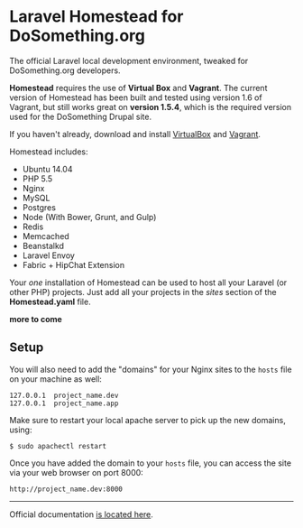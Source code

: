 # Laravel Homestead for DoSomething.org

The official Laravel local development environment, tweaked for DoSomething.org developers.

**Homestead** requires the use of **Virtual Box** and **Vagrant**. The current version of Homestead has been built and tested using version 1.6 of Vagrant, but still works great on **version 1.5.4**, which is the required version used for the DoSomething Drupal site.

If you haven't already, download and install [VirtualBox](https://www.virtualbox.org/wiki/Downloads) and [Vagrant](http://www.vagrantup.com/download-archive/v1.5.4.html).

Homestead includes:

- Ubuntu 14.04
- PHP 5.5
- Nginx
- MySQL
- Postgres
- Node (With Bower, Grunt, and Gulp)
- Redis
- Memcached
- Beanstalkd
- Laravel Envoy
- Fabric + HipChat Extension

Your *one* installation of Homestead can be used to host all your Laravel (or other PHP) projects. Just add all your projects in the *sites* section of the **Homestead.yaml** file.

**more to come**

## Setup

You will also need to add the "domains" for your Nginx sites to the `hosts` file on your machine as well:

    127.0.0.1  project_name.dev
    127.0.0.1  project_name.app

Make sure to restart your local apache server to pick up the new domains, using:

    $ sudo apachectl restart

Once you have added the domain to your `hosts` file, you can access the site via your web browser on port 8000:
  
    http://project_name.dev:8000


***

Official documentation [is located here](http://laravel.com/docs/homestead?version=4.2).
